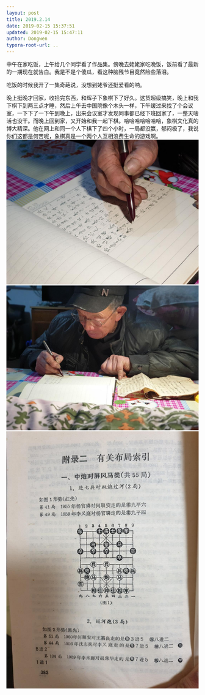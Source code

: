 ```yaml
---
layout: post
title: 2019.2.14
date: 2019-02-15 15:37:51
updated: 2019-02-15 15:47:11
author: Dongwen
typora-root-url: ..
---
```




中午在家吃饭，上午给几个同学看了作品集。傍晚去姥姥家吃晚饭，饭前看了最新的一期现在就告白。我是不是个傻瓜，看这种脑残节目竟然险些落泪。

吃饭的时候我开了一集奇葩说，没想到姥爷还挺爱看的呐。

晚上挺晚才回家，收拾完东西，和辉子下象棋下了好久。这货超级搞笑，晚上和我下棋下到两三点才睡，然后上午去中国院像个木头一样，下午缓过来找了个会议室，一下下了一下午到晚上，出来会议室才发现同事都已经下班回家了，一整天啥活也没干。而晚上回到家，又开始和我一起下棋。哈哈哈哈哈哈哈，象棋文化真的博大精深。他在网上和同一个人下棋下了四个小时，一局都没赢，郁闷极了，我说你们这都是何苦呢，象棋真是一个两个人互相浪费生命的游戏啊。   ![](/img/in-post/p58110207.jpg)
![](/img/in-post/p58110205.jpg)
![](/img/in-post/p58110211.jpg)
